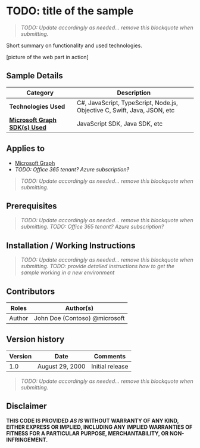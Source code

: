 # TODO: title of the sample

> *TODO: Update accordingly as needed... remove this blockquote when submitting.*

Short summary on functionality and used technologies.

[picture of the web part in action]

## Sample Details

|             **Category**             |                             **Description**                              |
| ------------------------------------ | ------------------------------------------------------------------------ |
| **Technologies Used**                | C#, JavaScript, TypeScript, Node.js, Objective C, Swift, Java, JSON, etc |
| **[Microsoft Graph SDK(s) Used][1]** | JavaScript SDK, Java SDK, etc                                            |

## Applies to

* [Microsoft Graph](https://developer.microsoft.com/en-us/graph)
* *TODO: Office 365 tenant? Azure subscription?*

> *TODO: Update accordingly as needed... remove this blockquote when submitting.*

## Prerequisites

> *TODO: Update accordingly as needed... remove this blockquote when submitting.*
> *TODO: Office 365 tenant? Azure subscription?*

## Installation / Working Instructions

> *TODO: Update accordingly as needed... remove this blockquote when submitting.*
> *TODO: provide detailed instructions how to get the sample working in a new environment*

## Contributors

| Roles  |           Author(s)           |
| ------ | ----------------------------- |
| Author | John Doe (Contoso) @microsoft |

## Version history

Version |       Date        |    Comments
------- | ----------------- | ---------------
1.0     | August 29, 2000   | Initial release

> *TODO: Update accordingly as needed... remove this blockquote when submitting.*

## Disclaimer

**THIS CODE IS PROVIDED *AS IS* WITHOUT WARRANTY OF ANY KIND, EITHER EXPRESS OR IMPLIED, INCLUDING ANY IMPLIED WARRANTIES OF FITNESS FOR A PARTICULAR PURPOSE, MERCHANTABILITY, OR NON-INFRINGEMENT.**

[1]: https://developer.microsoft.com/en-us/graph/code-samples-and-sdks